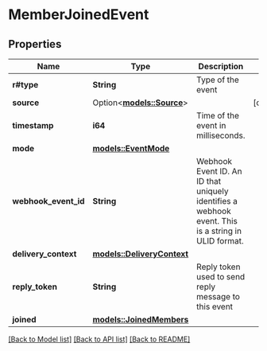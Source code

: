 # MemberJoinedEvent

## Properties

Name | Type | Description | Notes
------------ | ------------- | ------------- | -------------
**r#type** | **String** | Type of the event | 
**source** | Option<[**models::Source**](Source.md)> |  | [optional]
**timestamp** | **i64** | Time of the event in milliseconds. | 
**mode** | [**models::EventMode**](EventMode.md) |  | 
**webhook_event_id** | **String** | Webhook Event ID. An ID that uniquely identifies a webhook event. This is a string in ULID format. | 
**delivery_context** | [**models::DeliveryContext**](DeliveryContext.md) |  | 
**reply_token** | **String** | Reply token used to send reply message to this event | 
**joined** | [**models::JoinedMembers**](JoinedMembers.md) |  | 

[[Back to Model list]](../README.md#documentation-for-models) [[Back to API list]](../README.md#documentation-for-api-endpoints) [[Back to README]](../README.md)


